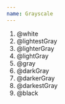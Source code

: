 ```yaml
---
name: Grayscale
---
```


<ol class="colors">
	<li class="color --white">@white</li>
	<li class="color --lightest-gray">@lightestGray</li>
	<li class="color --lighter-gray">@lighterGray</li>
	<li class="color --light-gray">@lightGray</li>
	<li class="color --gray">@gray</li>
	<li class="color --dark-gray">@darkGray</li>
	<li class="color --darker-gray">@darkerGray</li>
	<li class="color --darkest-gray">@darkestGray</li>
	<li class="color --black">@black</li>
</ol>